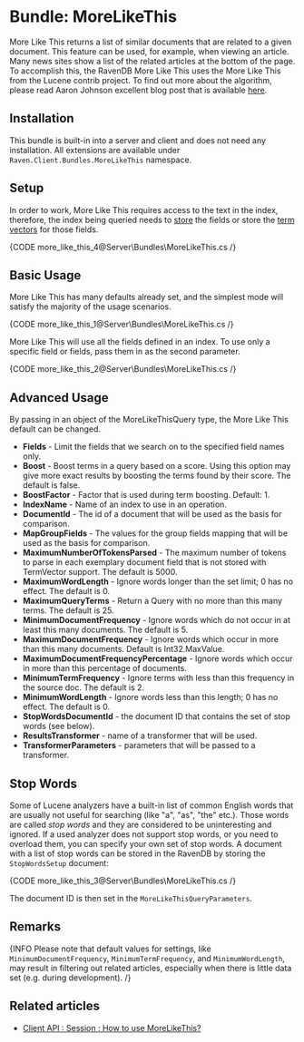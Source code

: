 # Bundle: MoreLikeThis

More Like This returns a list of similar documents that are related to a given document. This feature can be used, for example, when viewing an article. Many news sites show a list of the related articles at the bottom of the page. To accomplish this, the RavenDB More Like This uses the More Like This from the Lucene contrib project. To find out more about the algorithm, please read Aaron Johnson excellent blog post that is available [here](http://cephas.net/blog/2008/03/30/how-morelikethis-works-in-lucene/).

## Installation

This bundle is built-in into a server and client and does not need any installation. All extensions are available under `Raven.Client.Bundles.MoreLikeThis` namespace.

## Setup

In order to work, More Like This requires access to the text in the index, therefore, the index being queried needs to [store](../../indexes/storing-data-in-index) the fields or store the [term vectors](../../indexes/using-term-vectors) for those fields.

{CODE more_like_this_4@Server\Bundles\MoreLikeThis.cs /}

## Basic Usage

More Like This has many defaults already set, and the simplest mode will satisfy the majority of the usage scenarios.

{CODE more_like_this_1@Server\Bundles\MoreLikeThis.cs /}

More Like This will use all the fields defined in an index. To use only a specific field or fields, pass them in as the second parameter.

{CODE more_like_this_2@Server\Bundles\MoreLikeThis.cs /}

## Advanced Usage

By passing in an object of the MoreLikeThisQuery type, the More Like This default can be changed.

+ **Fields** - Limit the fields that we search on to the specified field names only.
+ **Boost** - Boost terms in a query based on a score. Using this option may give more exact results by boosting the terms found by their score. The default is false.
+ **BoostFactor** - Factor that is used during term boosting. Default: 1.   
+ **IndexName** - Name of an index to use in an operation.   
+ **DocumentId** - The id of a document that will be used as the basis for comparison.   
+ **MapGroupFields** - The values for the group fields mapping that will be used as the basis for comparison.   
+ **MaximumNumberOfTokensParsed** - The maximum number of tokens to parse in each exemplary document field that is not stored with TermVector support. The default is 5000.
+ **MaximumWordLength** - Ignore words longer than the set limit; 0 has no effect. The default is 0.
+ **MaximumQueryTerms** - Return a Query with no more than this many terms. The default is 25.
+ **MinimumDocumentFrequency** - Ignore words which do not occur in at least this many documents. The default is 5.
+ **MaximumDocumentFrequency** - Ignore words which occur in more than this many documents. Default is Int32.MaxValue.
+ **MaximumDocumentFrequencyPercentage** - Ignore words which occur in more than this percentage of documents.
+ **MinimumTermFrequency** - Ignore terms with less than this frequency in the source doc. The default is 2.
+ **MinimumWordLength** - Ignore words less than this length; 0 has no effect. The default is 0.
+ **StopWordsDocumentId** - the document ID that contains the set of stop words (see below).
+ **ResultsTransformer** - name of a transformer that will be used.
+ **TransformerParameters** - parameters that will be passed to a transformer.

## Stop Words

Some of Lucene analyzers have a built-in list of common English words that are usually not useful for searching (like "a", "as", "the" etc.). Those words are called 
*stop words* and they are considered to be uninteresting and ignored. If a used analyzer does not support stop words, or you need to overload them, you can specify your own set of stop words.
A document with a list of stop words can be stored in the RavenDB by storing the `StopWordsSetup` document:

{CODE more_like_this_3@Server\Bundles\MoreLikeThis.cs /}

The document ID is then set in the `MoreLikeThisQueryParameters`.

## Remarks

{INFO Please note that default values for settings, like `MinimumDocumentFrequency`, `MinimumTermFrequency`, and `MinimumWordLength`, may result in filtering out related articles, especially when there is little data set (e.g. during development). /}

## Related articles

- [Client API : Session : How to use MoreLikeThis?](../../client-api/session/how-to/use-morelikethis)
